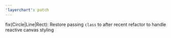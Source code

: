 ```yaml
---
'layerchart': patch
---
```


fix(Circle|Line|Rect): Restore passing `class` to <path> after recent refactor to handle reactive canvas styling
